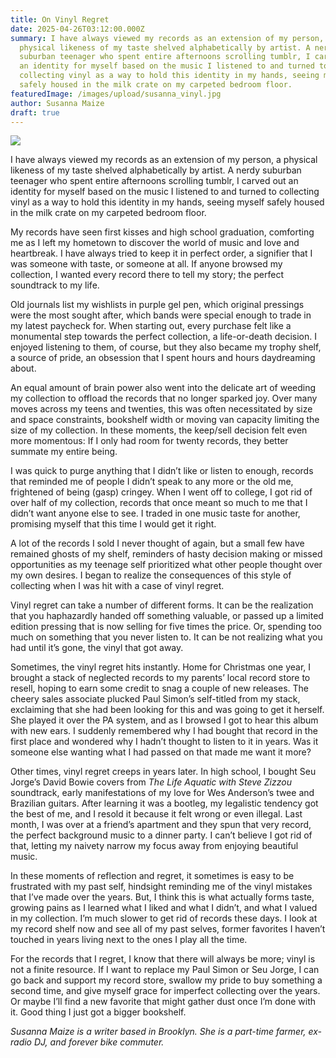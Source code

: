 ```yaml
---
title: On Vinyl Regret
date: 2025-04-26T03:12:00.000Z
summary: I have always viewed my records as an extension of my person, a
  physical likeness of my taste shelved alphabetically by artist. A nerdy
  suburban teenager who spent entire afternoons scrolling tumblr, I carved out
  an identity for myself based on the music I listened to and turned to
  collecting vinyl as a way to hold this identity in my hands, seeing myself
  safely housed in the milk crate on my carpeted bedroom floor. 
featuredImage: /images/upload/susanna_vinyl.jpg
author: Susanna Maize
draft: true
---
```

![](/images/upload/susanna_vinyl.jpg)

I have always viewed my records as an extension of my person, a physical likeness of my taste shelved alphabetically by artist. A nerdy suburban teenager who spent entire afternoons scrolling tumblr, I carved out an identity for myself based on the music I listened to and turned to collecting vinyl as a way to hold this identity in my hands, seeing myself safely housed in the milk crate on my carpeted bedroom floor. 

My records have seen first kisses and high school graduation, comforting me as I left my hometown to discover the world of music and love and heartbreak. I have always tried to keep it in perfect order, a signifier that I was someone with taste, or someone at all. If anyone browsed my collection, I wanted every record there to tell my story; the perfect soundtrack to my life.

Old journals list my wishlists in purple gel pen, which original pressings were the most sought after, which bands were special enough to trade in my latest paycheck for. When starting out, every purchase felt like a monumental step towards the perfect collection, a life-or-death decision. I enjoyed listening to them, of course, but they also became my trophy shelf, a source of pride, an obsession that I spent hours and hours daydreaming about.

An equal amount of brain power also went into the delicate art of weeding my collection to offload the records that no longer sparked joy. Over many moves across my teens and twenties, this was often necessitated by size and space constraints, bookshelf width or moving van capacity limiting the size of my collection. In these moments, the keep/sell decision felt even more momentous: If I only had room for twenty records, they better summate my entire being. 

I was quick to purge anything that I didn’t like or listen to enough, records that reminded me of people I didn’t speak to any more or the old me, frightened of being (gasp) cringey. When I went off to college, I got rid of over half of my collection, records that once meant so much to me that I didn’t want anyone else to see. I traded in one music taste for another, promising myself that this time I would get it right.

A lot of the records I sold I never thought of again, but a small few have remained ghosts of my shelf, reminders of hasty decision making or missed opportunities as my teenage self prioritized what other people thought over my own desires. I began to realize the consequences of this style of collecting when I was hit with a case of vinyl regret.

Vinyl regret can take a number of different forms. It can be the realization that you haphazardly handed off something valuable, or passed up a limited edition pressing that is now selling for five times the price. Or, spending too much on something that you never listen to. It can be not realizing what you had until it’s gone, the vinyl that got away.

Sometimes, the vinyl regret hits instantly. Home for Christmas one year, I brought a stack of neglected records to my parents’ local record store to resell, hoping to earn some credit to snag a couple of new releases. The cheery sales associate plucked Paul Simon’s self-titled from my stack, exclaiming that she had been looking for this and was going to get it herself. She played it over the PA system, and as I browsed I got to hear this album with new ears. I suddenly remembered why I had bought that record in the first place and wondered why I hadn’t thought to listen to it in years. Was it someone else wanting what I had passed on that made me want it more?

Other times, vinyl regret creeps in years later. In high school, I bought Seu Jorge’s David Bowie covers from *The Life Aquatic with Steve Zizzou* soundtrack, early manifestations of my love for Wes Anderson’s twee and Brazilian guitars. After learning it was a bootleg, my legalistic tendency got the best of me, and I resold it because it felt wrong or even illegal. Last month, I was over at a friend’s apartment and they spun that very record, the perfect background music to a dinner party. I can’t believe I got rid of that, letting my naivety narrow my focus away from enjoying beautiful music.

In these moments of reflection and regret, it sometimes is easy to be frustrated with my past self, hindsight reminding me of the vinyl mistakes that I’ve made over the years. But, I think this is what actually forms taste, growing pains as I learned what I liked and what I didn’t, and what I valued in my collection. I’m much slower to get rid of records these days. I look at my record shelf now and see all of my past selves, former favorites I haven’t touched in years living next to the ones I play all the time.

For the records that I regret, I know that there will always be more; vinyl is not a finite resource. If I want to replace my Paul Simon or Seu Jorge, I can go back and support my record store, swallow my pride to buy something a second time, and give myself grace for imperfect collecting over the years. Or maybe I’ll find a new favorite that might gather dust once I’m done with it. Good thing I just got a bigger bookshelf.

*Susanna Maize is a writer based in Brooklyn. She is a part-time farmer, ex-radio DJ, and forever bike commuter.*
